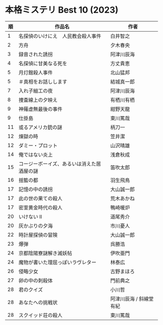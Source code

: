 # 本格ミステリ Best 10 (2023)

| 順   | 作品名                   | 作者            |
| --- | --------------------- | ------------- |
| 1   | 名探偵のいけにえ　人民教会殺人事件     | 白井智之          |
| 2   | 方舟                    | 夕木春央          |
| 3   | 録音された誘拐               | 阿津川辰海         |
| 4   | 名探偵に甘美なる死を            | 方丈貴恵          |
| 5   | 月灯館殺人事件               | 北山猛邦          |
| 5   | ＃真相をお話しします            | 結城真一郎         |
| 7   | 入れ子細工の夜               | 阿津川辰海         |
| 8   | 捜査線上の夕映え              | 有栖川有栖         |
| 9   | 神薙虚無最後の事件             | 紺野天龍          |
| 9   | 仕掛島                   | 東川篤哉          |
| 11  | 或るアメリカ銃の謎             | 柄刀一           |
| 12  | 煉獄の時                  | 笠井潔           |
| 12  | ダミー・プロット              | 山沢晴雄          |
| 14  | 俺ではない炎上               | 浅倉秋成          |
| 15  | コージーボーイズ、あるいは消えた居酒屋の謎 | 笛吹太郎          |
| 16  | 揺籃の都                  | 羽生飛鳥          |
| 17  | 記憶の中の誘拐               | 大山誠一郎         |
| 17  | 此の世の果ての殺人             | 荒木あかね         |
| 17  | 密室黄金時代の殺人             | 鴨崎暖炉          |
| 20  | いけない II               | 道尾秀介          |
| 20  | 灰かぶりの夕海               | 市川憂人          |
| 22  | 時計屋探偵の冒険              | 大山誠一郎         |
| 23  | 爆弾                    | 呉勝浩           |
| 24  | 京都陰陽寮謎解き滅妖帖           | 伊吹亜門          |
| 24  | 魔物が書いた理屈っぽいラヴレター      | 林泰広           |
| 26  | 侵略少女                  | 古野まほろ         |
| 27  | 卵の中の刺殺体               | 門前典之          |
| 28  | 君のクイズ                 | 小川哲           |
| 28  | あなたへの挑戦状              | 阿津川辰海 / 斜線堂有紀 |
| 28  | スクイッド荘の殺人             | 東川篤哉          |
